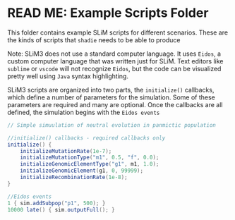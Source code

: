# READ ME: Example Scripts Folder

This folder contains example SLiM scripts for different scenarios. These are the kinds of scripts that `shadie` needs to be able to produce

Note: SLiM3 does not use a standard computer language. It uses `Eidos`, a custom computer language that was written just for SLiM. Text editors like `sublime` or `vscode` will not recognize `Eidos`, but the code can be visualized pretty well using `Java` syntax highlighting.

SLiM3 scripts are organized into two parts, the `initialize()` callbacks, which define a number of parameters for the simulation. Some of these parameters are required and many are optional. Once the callbacks are all defined, the simulation begins with the `Eidos events`

```Java
// Simple simuulation of neutral evolution in panmictic population

//initialize() callbacks - required callbacks only
initialize() {
	initializeMutationRate(1e-7);
	initializeMutationType("m1", 0.5, "f", 0.0);
	initializeGenomicElementType("g1", m1, 1.0);
	initializeGenomicElement(g1, 0, 99999);
	initializeRecombinationRate(1e-8);
}

//Eidos events
1 { sim.addSubpop("p1", 500); }
10000 late() { sim.outputFull(); }
```
